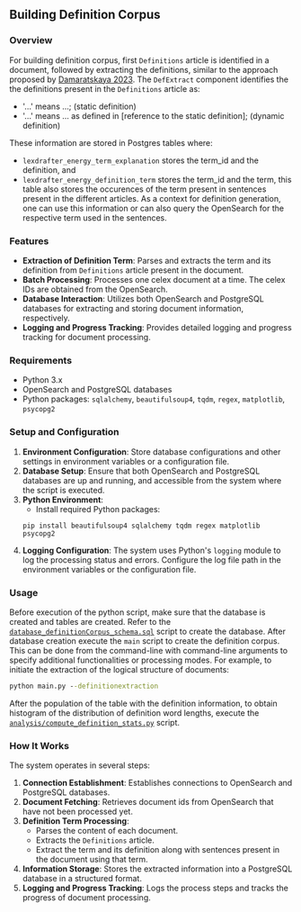 ## Building Definition Corpus

### Overview
For building definition corpus, first `Definitions` article is identified in a document, followed by extracting the definitions, similar to the approach proposed by [Damaratskaya 2023](https://mediatum.ub.tum.de/1656157?query=Anastasiya&show_id=1715461). The `DefExtract` component identifies the the definitions present in the `Definitions` article as:
- '...' means ...; (static definition)
- '...' means ... as defined in [reference to the static definition]; (dynamic definition)

These information are stored in Postgres tables where:
- `lexdrafter_energy_term_explanation` stores the term_id and the definition, and
- `lexdrafter_energy_definition_term` stores the term_id and the term, this table also stores the occurences of the term present in sentences present in the different articles. As a context for definition generation, one can use this information or can also query the OpenSearch for the respective term used in the sentences.


### Features
- **Extraction of Definition Term**: Parses and extracts the term and its definition from `Definitions` article present in the document.
- **Batch Processing**: Processes one celex document at a time. The celex IDs are obtained from the OpenSearch.
- **Database Interaction**: Utilizes both OpenSearch and PostgreSQL databases for extracting and storing document information, respectively.
- **Logging and Progress Tracking**: Provides detailed logging and progress tracking for document processing.

### Requirements
- Python 3.x
- OpenSearch and PostgreSQL databases
- Python packages: `sqlalchemy`, `beautifulsoup4`, `tqdm`, `regex`, `matplotlib`, `psycopg2`

### Setup and Configuration
1. **Environment Configuration**: Store database configurations and other settings in environment variables or a configuration file.
2. **Database Setup**: Ensure that both OpenSearch and PostgreSQL databases are up and running, and accessible from the system where the script is executed.
3. **Python Environment**:
    - Install required Python packages:
    ```
    pip install beautifulsoup4 sqlalchemy tqdm regex matplotlib psycopg2
    ```
4. **Logging Configuration**: The system uses Python's `logging` module to log the processing status and errors. Configure the log file path in the environment variables or the configuration file.

### Usage
Before execution of the python script, make sure that the database is created and tables are created. Refer to the [`database_definitionCorpus_schema.sql`](https://github.com/achouhan93/LexDrafter/blob/main/code/3.%20defExtract_component/tasks/database/database_definitionCorpus_schema.sql) script to create the database. After database creation execute the `main` script to create the definition corpus. This can be done from the command-line with command-line arguments to specify additional functionalities or processing modes. For example, to initiate the extraction of the logical structure of documents:
```cmd
python main.py --definitionextraction
```

After the population of the table with the definition information, to obtain histogram of the distribution of definition word lengths, execute the [`analysis/compute_definition_stats.py`](https://github.com/achouhan93/LexDrafter/blob/main/code/3.%20defExtract_component/analysis/compute_definition_stats) script.


### How It Works
The system operates in several steps:
1. **Connection Establishment**: Establishes connections to OpenSearch and PostgreSQL databases.
2. **Document Fetching**: Retrieves document ids from OpenSearch that have not been processed yet.
3. **Definition Term Processing**:
    - Parses the content of each document.
    - Extracts the `Definitions` article.
    - Extract the term and its definition along with sentences present in the document using that term.
4. **Information Storage**: Stores the extracted information into a PostgreSQL database in a structured format.
5. **Logging and Progress Tracking**: Logs the process steps and tracks the progress of document processing.